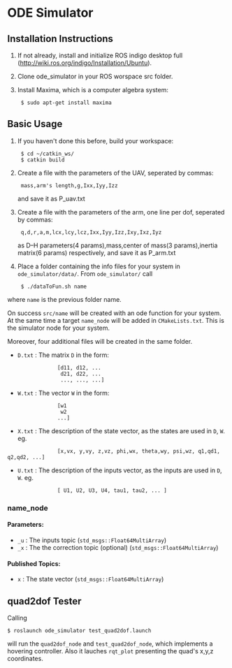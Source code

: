 ODE Simulator
=============

## Installation Instructions

1. If not already, install  and initialize ROS indigo desktop full (http://wiki.ros.org/indigo/Installation/Ubuntu).
2. Clone ode_simulator in your ROS worspace src folder.
3. Install Maxima, which is a computer algebra system:

		$ sudo apt-get install maxima


## Basic Usage

1. If you haven't done this before, build your workspace:

 		$ cd ~/catkin_ws/
		$ catkin build
		
2. Create a file with the parameters of the UAV, seperated by commas:

		mass,arm's length,g,Ixx,Iyy,Izz
		
	and save it as P_uav.txt

3. Create a file with the parameters of the arm, one line per dof, seperated by commas:

		q,d,r,a,m,lcx,lcy,lcz,Ixx,Iyy,Izz,Ixy,Ixz,Iyz	
	as D–H parameters(4 params),mass,center of mass(3 params),inertia matrix(6 params) respectively,
	and save it as P_arm.txt

4. Place a folder containing the info files for your system in `ode_simulator/data/`.
From `ode_simulator/` call

		$ ./dataToFun.sh name

where `name` is the previous folder name.

On success `src/name` will be created with an ode function for your system.
At the same time a target `name_node` will be added in `CMakeLists.txt`.
This is the simulator node for your system.

Moreover, four additional files will be created in the same folder.

* `D.txt` : The matrix `D` in the form:
```
                [d11, d12, ...
                 d21, d22, ...
                 ..., ..., ...]
```

* `W.txt` : The vector `W` in the form:
```
                [w1
                 w2
                ...]
```


* `X.txt` : The description of the state vector, as the states are used in `D`, `W`.
            eg.
```
                [x,vx, y,vy, z,vz, phi,wx, theta,wy, psi,wz, q1,qd1, q2,qd2, ...]
```

* `U.txt` : The description of the inputs vector, as the inputs are used in `D`, `W`.
            eg.
```
                [ U1, U2, U3, U4, tau1, tau2, ... ]
```

### name_node

#### Parameters:
* `_u` : The inputs topic (`std_msgs::Float64MultiArray`)
* `_x` : The the correction topic (optional) (`std_msgs::Float64MultiArray`)

#### Published Topics:
* `x`  : The state vector (`std_msgs::Float64MultiArray`)


## quad2dof Tester

Calling

	$ roslaunch ode_simulator test_quad2dof.launch

will run the `quad2dof_node` and `test_quad2dof_node`, which implements a hovering controller.
Also it lauches `rqt_plot` presenting the quad's x,y,z coordinates.



